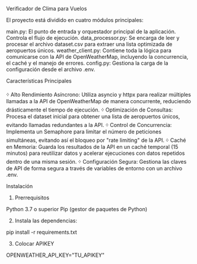 Verificador de Clima para Vuelos

El proyecto está dividido en cuatro módulos principales:

main.py: El punto de entrada y orquestador principal de la aplicación. Controla el flujo de ejecución.
data_processor.py: Se encarga de leer y procesar el archivo dataset.csv para extraer una lista optimizada de aeropuertos únicos.
weather_client.py: Contiene toda la lógica para comunicarse con la API de OpenWeatherMap, incluyendo la concurrencia, el caché y el manejo de errores.
config.py: Gestiona la carga de la configuración desde el archivo .env.

Características Principales

᠅ Alto Rendimiento Asíncrono: Utiliza asyncio y httpx para realizar múltiples llamadas a la API de OpenWeatherMap de manera concurrente, reduciendo drásticamente el tiempo de ejecución.
᠅ Optimización de Consultas: Procesa el dataset inicial para obtener una lista de aeropuertos únicos, evitando llamadas redundantes a la API.
᠅ Control de Concurrencia: Implementa un Semaphore para limitar el número de peticiones simultáneas, evitando así el bloqueo por "rate limiting" de la API.
᠅ Caché en Memoria: Guarda los resultados de la API en un caché temporal (15 minutos) para reutilizar datos y acelerar ejecuciones con datos repetidos dentro de una misma sesión.
᠅ Configuración Segura: Gestiona las claves de API de forma segura a través de variables de entorno con un archivo .env.

Instalación

1. Prerrequisitos

Python 3.7 o superior
Pip (gestor de paquetes de Python)

2. Instala las dependencias:

pip install -r requirements.txt

3. Colocar APIKEY

OPENWEATHER_API_KEY="TU_APIKEY"
